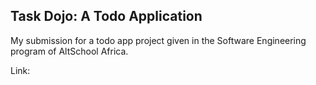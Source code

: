 ## Task Dojo: A Todo Application
My submission for a todo app project given in the Software Engineering program of AltSchool Africa.

Link: 